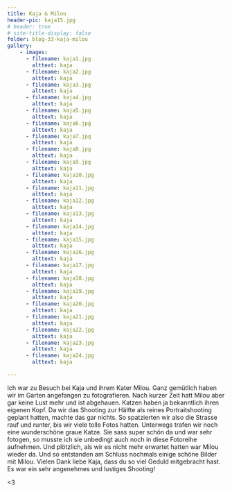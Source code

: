 ```yaml
---
title: Kaja & Milou
header-pic: kaja15.jpg
# header: true
# site-title-display: false
folder: blog-33-kaja-milou
gallery: 
    - images:
      - filename: kaja1.jpg
        alttext: kaja
      - filename: kaja2.jpg
        alttext: kaja
      - filename: kaja3.jpg
        alttext: kaja
      - filename: kaja4.jpg
        alttext: kaja
      - filename: kaja5.jpg
        alttext: kaja
      - filename: kaja6.jpg
        alttext: kaja
      - filename: kaja7.jpg
        alttext: kaja
      - filename: kaja8.jpg
        alttext: kaja
      - filename: kaja9.jpg
        alttext: kaja
      - filename: kaja10.jpg
        alttext: kaja
      - filename: kaja11.jpg
        alttext: kaja
      - filename: kaja12.jpg
        alttext: kaja
      - filename: kaja13.jpg
        alttext: kaja
      - filename: kaja14.jpg
        alttext: kaja
      - filename: kaja15.jpg
        alttext: kaja
      - filename: kaja16.jpg
        alttext: kaja
      - filename: kaja17.jpg
        alttext: kaja
      - filename: kaja18.jpg
        alttext: kaja
      - filename: kaja19.jpg
        alttext: kaja
      - filename: kaja20.jpg
        alttext: kaja
      - filename: kaja21.jpg
        alttext: kaja
      - filename: kaja22.jpg
        alttext: kaja
      - filename: kaja23.jpg
        alttext: kaja
      - filename: kaja24.jpg
        alttext: kaja

---
```


Ich war zu Besuch bei Kaja und ihrem Kater Milou.
Ganz gemütlich haben wir im Garten angefangen zu fotografieren. Nach kurzer Zeit hatt Milou aber gar keine Lust mehr und ist abgehauen. Katzen haben ja bekanntlich ihren eigenen Kopf. Da wir das Shooting zur Hälfte als reines Portraitshooting geplant hatten, machte das gar nichts. So spatzierten wir also die Strasse rauf und runter, bis wir viele tolle Fotos hatten. Unterwegs trafen wir noch eine wunderschöne graue Katze. Sie sass super schön da und war sehr fotogen, so musste ich sie unbedingt auch noch in diese Fotoreihe aufnehmen.
Und plötzlich, als wir es nicht mehr erwartet hatten war Milou wieder da. Und so entstanden am Schluss nochmals einige schöne Bilder mit Milou.
Vielen Dank liebe Kaja, dass du so viel Geduld mitgebracht hast. Es war ein sehr angenehmes und lustiges Shooting!

&lt;3
